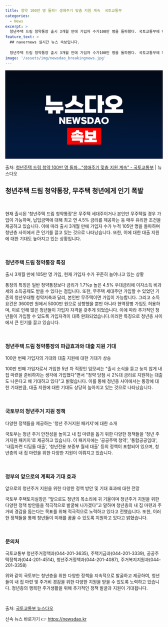 ```yaml
---
title: 청약 100만 명 돌파! 생애주기 맞춤 지원 계속  국토교통부
categories:
  - News
excerpt: >
  청년주택 드림 청약통장 출시 3개월 만에 가입자 수가100만 명을 돌파했다. 국토교통부에 따르면, 지난 2월…
feature_text: >
  ## navernews 실시간 뉴스 속보입니다.

  청년주택 드림 청약통장 출시 3개월 만에 가입자 수가100만 명을 돌파했다. 국토교통부에 따르면, 지난 2월…
image: '/assets/img/newsdao_breakingnews.jpg'
---
```


![뉴스다오 속보](/assets/img/newsdao_breakingnews.jpg)

<p>출처: <a href="https://newsdao.kr/3845" rel="dofollow">청년주택 드림 청약 100만 명 돌파…“생애주기 맞춤 지원 계속” - 국토교통부</a> | 뉴스다오</p>

<h2 data-ke-size="size26">청년주택 드림 청약통장, 무주택 청년에게 인기 폭발</h2>
<p data-ke-size="size16">&nbsp;</p>
현재 출시된 '청년주택 드림 청약통장'은 무주택 세대주이거나 본인만 무주택일 경우 가입이 가능하며, 납입금액에 대해 최고 연 4.5% 금리를 제공하는 등 매우 유리한 조건을 제공하고 있습니다. 이에 따라 출시 3개월 만에 가입자 수가 누적 105만 명을 돌파하며 청년층 사이에서 큰 인기를 끌고 있는 것으로 나타났습니다. 또한, 이에 대한 대출 지원에 대한 기대도 높아지고 있는 상황입니다.
<p data-ke-size="size16">&nbsp;</p>

<h3>청년주택 드림 청약통장 특징</h3>
<p data-ke-size="size16">출시 3개월 만에 105만 명 가입, 현재 가입자 수가 꾸준히 늘어나고 있는 상황</p>

통장의 특징은 일반 청약통장보다 금리가 1.7%p 높은 4.5% 우대금리에 이자소득 비과세와 소득공제도 받을 수 있다는 점입니다. 또한, 무주택 세대주만 가입할 수 있었던 기존의 청년우대형 청약저축과 달리, 본인만 무주택이면 가입이 가능합니다. 그리고 소득요건은 3600만 원에서 5000만 원으로 상향했을 뿐만 아니라 현역장병 가입도 허용하며, 이로 인해 많은 청년들이 가입자 자격을 갖추게 되었습니다. 이에 따라 추가적인 청년들이 가입할 수 있도록 가입자격이 대폭 완화되었습니다.이러한 특징으로 청년층 사이에서 큰 인기를 끌고 있습니다.
<p data-ke-size="size16">&nbsp;</p>

<h3>청년주택 드림 청약통장의 파급효과와 대출 지원 기대</h3>
<p data-ke-size="size16">100만 번째 가입자의 기대와 대출 지원에 대한 기대가 상승</p>

100만 번째 가입자로서 가입한 5년 차 직장인 임모씨는 "출시 소식을 듣고 늦지 않게 내 집 마련을 준비하자는 생각에 가입했다"면서 "청약 당첨 시 2%대 금리로 지원하는 대출도 나온다고 해 기대하고 있다"고 밝혔습니다. 이를 통해 청년층 사이에서는 통장에 대한 기대만큼, 대출 지원에 대한 기대도 상당히 높아지고 있는 것으로 나타났습니다.
<p data-ke-size="size16">&nbsp;</p>

<h3>국토부의 청년주거 지원 정책</h3>
<p data-ke-size="size16">다양한 정책들을 제공하는 '청년 주거지원 패키지'에 대한 소개</p>

국토부는 청년 주거 안전성을 높이고 내 집 마련을 돕기 위한 다양한 정책들을 '청년 주거지원 패키지'로 제공하고 있습니다. 이 패키지에는 '공공주택 청약', '통합공공임대', '내집마련 디딤돌 대출', '청년전용 보증부 월세 대출' 등의 정책이 포함되어 있으며, 청년층의 내 집 마련을 위한 다양한 지원이 이뤄지고 있습니다.
<p data-ke-size="size16">&nbsp;</p>

<h3>정부의 앞으로의 계획과 기대 효과</h3>
<p data-ke-size="size16">앞으로의 청년주거 지원을 위한 다양한 정책 방안 및 기대 효과에 대한 전망</p>

국토부 주택토지실장은 “앞으로도 청년의 목소리에 귀 기울이며 청년주거 지원을 위한 다양한 정책 방안들을 적극적으로 발굴해 나가겠다”고 말하며 청년층의 내 집 마련과 주거비 경감을 돕는다는 목표를 위해 적극적으로 노력하고 있다고 전했습니다. 또한, 이러한 정책들을 통해 청년들이 미래를 꿈꿀 수 있도록 지원하고 있다고 밝혔습니다.
<p data-ke-size="size16">&nbsp;</p>

<h3>문의처</h3>
<p data-ke-size="size16">국토교통부 청년주거정책과(044-201-3635), 주택기금과(044-201-3339), 공공주택정책과(044-201-4514), 청년주거정책과(044-201-4087), 주거복지지원과(044-201-3358)</p>

위와 같이 국토부는 청년층을 위한 다양한 정책을 지속적으로 발굴하고 제공하여, 청년들이 내 집 마련 및 주거비 경감을 위한 다양한 지원을 받을 수 있도록 노력하고 있습니다. 청년층의 행복한 주거생활을 위해 추가적인 정책 발굴과 지원이 기대됩니다.
<p data-ke-size="size16">&nbsp;</p>
출처: <a href="https://newsdao.kr/3845">국토교통부 뉴스다오</a> 

신속 뉴스 바로가기 👉 <a href="https://newsdao.kr" rel="dofollow">https://newsdao.kr</a>


